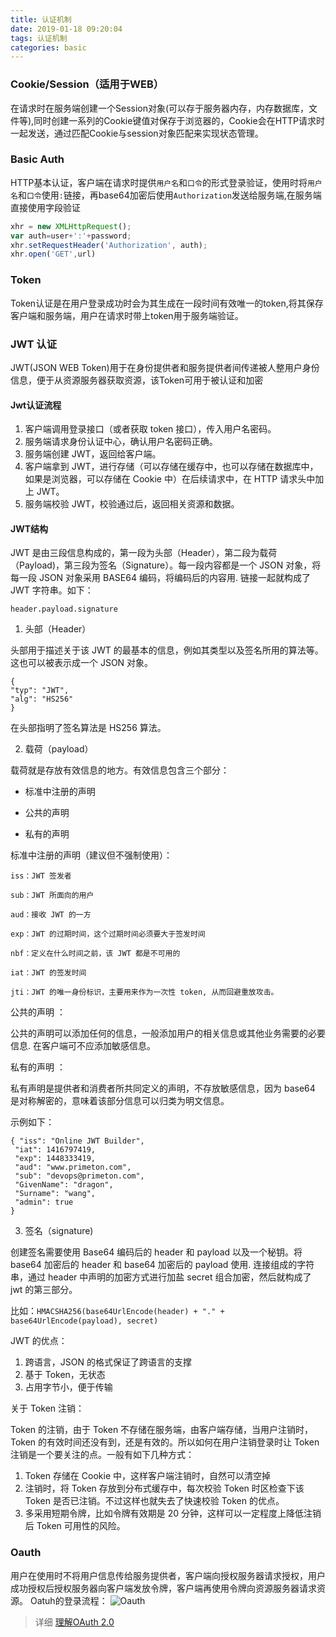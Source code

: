 ```yaml
---
title: 认证机制
date: 2019-01-18 09:20:04
tags: 认证机制
categories: basic
---
```


### Cookie/Session（适用于WEB）
 在请求时在服务端创建一个Session对象(可以存于服务器内存，内存数据库，文件等),同时创建一系列的Cookie键值对保存于浏览器的，Cookie会在HTTP请求时一起发送，通过匹配Cookie与session对象匹配来实现状态管理。
### Basic Auth
 HTTP基本认证，客户端在请求时提供`用户名`和`口令`的形式登录验证，使用时将`用户名`和`口令`使用`:`链接，再base64加密后使用`Authorization`发送给服务端,在服务端直接使用字段验证
 ```javascript
 xhr = new XMLHttpRequest();
 var auth=user+':'+password;
 xhr.setRequestHeader('Authorization', auth);
 xhr.open('GET',url) 
 ```
### Token
   Token认证是在用户登录成功时会为其生成在一段时间有效唯一的token,将其保存客户端和服务端，用户在请求时带上token用于服务端验证。
### JWT 认证
JWT(JSON WEB Token)用于在身份提供者和服务提供者间传递被人整用户身份信息，便于从资源服务器获取资源，该Token可用于被认证和加密
#### Jwt认证流程
 1. 客户端调用登录接口（或者获取 token 接口），传入用户名密码。
 2. 服务端请求身份认证中心，确认用户名密码正确。
 3. 服务端创建 JWT，返回给客户端。
 4. 客户端拿到 JWT，进行存储（可以存储在缓存中，也可以存储在数据库中，如果是浏览器，可以存储在 Cookie 中）在后续请求中，在 HTTP 请求头中加上 JWT。
 5. 服务端校验 JWT，校验通过后，返回相关资源和数据。

#### JWT结构
JWT 是由三段信息构成的，第一段为头部（Header），第二段为载荷（Payload)，第三段为签名（Signature）。每一段内容都是一个 JSON 对象，将每一段 JSON 对象采用 BASE64 编码，将编码后的内容用. 链接一起就构成了 JWT 字符串。如下：
```
header.payload.signature
```
1. 头部（Header）

头部用于描述关于该 JWT 的最基本的信息，例如其类型以及签名所用的算法等。这也可以被表示成一个 JSON 对象。
```
{
"typ": "JWT",
"alg": "HS256"
}
```
在头部指明了签名算法是 HS256 算法。

2. 载荷（payload）

载荷就是存放有效信息的地方。有效信息包含三个部分：

 - 标准中注册的声明

 - 公共的声明

 - 私有的声明

标准中注册的声明（建议但不强制使用）：
```
iss：JWT 签发者

sub：JWT 所面向的用户

aud：接收 JWT 的一方

exp：JWT 的过期时间，这个过期时间必须要大于签发时间

nbf：定义在什么时间之前，该 JWT 都是不可用的

iat：JWT 的签发时间

jti：JWT 的唯一身份标识，主要用来作为一次性 token, 从而回避重放攻击。
```
公共的声明 ：

公共的声明可以添加任何的信息，一般添加用户的相关信息或其他业务需要的必要信息. 在客户端可不应添加敏感信息。

私有的声明 ：

私有声明是提供者和消费者所共同定义的声明，不存放敏感信息，因为 base64 是对称解密的，意味着该部分信息可以归类为明文信息。

示例如下：
```
{ "iss": "Online JWT Builder",
 "iat": 1416797419,
 "exp": 1448333419,
 "aud": "www.primeton.com",
 "sub": "devops@primeton.com",
 "GivenName": "dragon",
 "Surname": "wang",
 "admin": true
}
```
3. 签名（signature)

创建签名需要使用 Base64 编码后的 header 和 payload 以及一个秘钥。将 base64 加密后的 header 和 base64 加密后的 payload 使用. 连接组成的字符串，通过 header 中声明的加密方式进行加盐 secret 组合加密，然后就构成了 jwt 的第三部分。

比如：`HMACSHA256(base64UrlEncode(header) + "." + base64UrlEncode(payload), secret)`

JWT 的优点：

1. 跨语言，JSON 的格式保证了跨语言的支撑
2. 基于 Token，无状态
3. 占用字节小，便于传输

关于 Token 注销：

Token 的注销，由于 Token 不存储在服务端，由客户端存储，当用户注销时，Token 的有效时间还没有到，还是有效的。所以如何在用户注销登录时让 Token 注销是一个要关注的点。一般有如下几种方式：

1. Token 存储在 Cookie 中，这样客户端注销时，自然可以清空掉
2. 注销时，将 Token 存放到分布式缓存中，每次校验 Token 时区检查下该 Token 是否已注销。不过这样也就失去了快速校验 Token 的优点。
3. 多采用短期令牌，比如令牌有效期是 20 分钟，这样可以一定程度上降低注销后 Token 可用性的风险。

### Oauth
用户在使用时不将用户信息传给服务提供者，客户端向授权服务器请求授权，用户成功授权后授权服务器向客户端发放令牌，客户端再使用令牌向资源服务器请求资源。
  Oatuh的登录流程：
  ![Oauth](https://raw.githubusercontent.com/vaniot-s/picture/master/Oauth/Oauth.png)
>详细 [理解OAuth 2.0](http://www.ruanyifeng.com/blog/2014/05/oauth_2_0.html)
